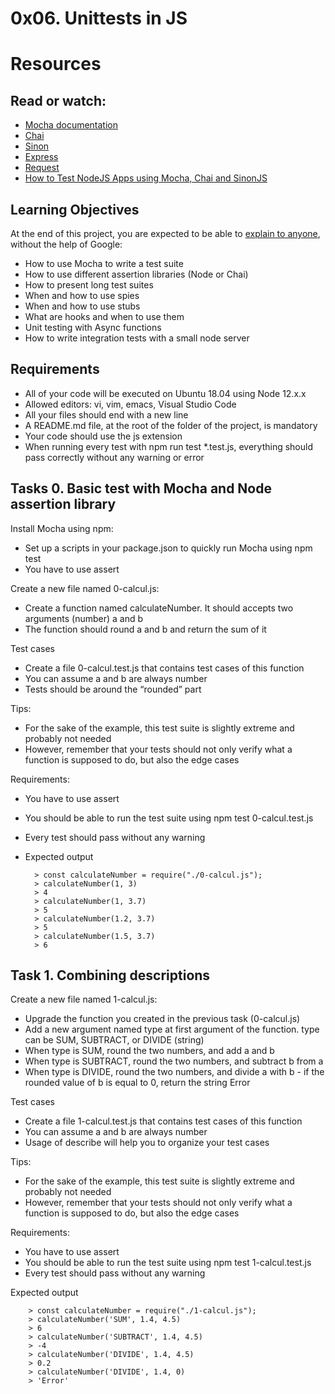 # 0x06. Unittests in JS

# Resources

## Read or watch:

- [Mocha documentation](https://intranet.alxswe.com/rltoken/Gx5mfX41__cc2hwepcl0aA)
- [Chai](https://intranet.alxswe.com/rltoken/Rs3SrSdr9OxPp-4099A0cg)
- [Sinon](https://intranet.alxswe.com/rltoken/5KsW5N9sG3sGWW3z-jkNwA)
- [Express](https://intranet.alxswe.com/rltoken/Jq58SNUh8jcZqKoFcuOQdw)
- [Request](https://intranet.alxswe.com/rltoken/FcJfzr2jUJSj8Xp3z9L1wg)
- [How to Test NodeJS Apps using Mocha, Chai and SinonJS](https://intranet.alxswe.com/rltoken/HwB8gViDosy8znk7H9i4Pw)

## Learning Objectives

At the end of this project, you are expected to be able to [explain to anyone](https://intranet.alxswe.com/rltoken/Ge846tiklKJNUSNh60IR7w), without the help of Google:

- How to use Mocha to write a test suite
- How to use different assertion libraries (Node or Chai)
- How to present long test suites
- When and how to use spies
- When and how to use stubs
- What are hooks and when to use them
- Unit testing with Async functions
- How to write integration tests with a small node server

## Requirements

- All of your code will be executed on Ubuntu 18.04 using Node 12.x.x
- Allowed editors: vi, vim, emacs, Visual Studio Code
- All your files should end with a new line
- A README.md file, at the root of the folder of the project, is mandatory
- Your code should use the js extension
- When running every test with npm run test \*.test.js, everything should pass correctly without any warning or error

## Tasks 0. Basic test with Mocha and Node assertion library

Install Mocha using npm:

- Set up a scripts in your package.json to quickly run Mocha using npm test
- You have to use assert

Create a new file named 0-calcul.js:

- Create a function named calculateNumber. It should accepts two arguments (number) a and b
- The function should round a and b and return the sum of it

Test cases

- Create a file 0-calcul.test.js that contains test cases of this function
- You can assume a and b are always number
- Tests should be around the “rounded” part

Tips:

- For the sake of the example, this test suite is slightly extreme and probably not needed
- However, remember that your tests should not only verify what a function is supposed to do, but also the edge cases

Requirements:

- You have to use assert
- You should be able to run the test suite using npm test 0-calcul.test.js
- Every test should pass without any warning
- Expected output

        > const calculateNumber = require("./0-calcul.js");
        > calculateNumber(1, 3)
        > 4
        > calculateNumber(1, 3.7)
        > 5
        > calculateNumber(1.2, 3.7)
        > 5
        > calculateNumber(1.5, 3.7)
        > 6

## Task 1. Combining descriptions

Create a new file named 1-calcul.js:

- Upgrade the function you created in the previous task (0-calcul.js)
- Add a new argument named type at first argument of the function. type can be SUM, SUBTRACT, or DIVIDE (string)
- When type is SUM, round the two numbers, and add a and b
- When type is SUBTRACT, round the two numbers, and subtract b from a
- When type is DIVIDE, round the two numbers, and divide a with b - if the rounded value of b is equal to 0, return the string Error

Test cases

- Create a file 1-calcul.test.js that contains test cases of this function
- You can assume a and b are always number
- Usage of describe will help you to organize your test cases

Tips:

- For the sake of the example, this test suite is slightly extreme and probably not needed
- However, remember that your tests should not only verify what a function is supposed to do, but also the edge cases

Requirements:

- You have to use assert
- You should be able to run the test suite using npm test 1-calcul.test.js
- Every test should pass without any warning

Expected output

        > const calculateNumber = require("./1-calcul.js");
        > calculateNumber('SUM', 1.4, 4.5)
        > 6
        > calculateNumber('SUBTRACT', 1.4, 4.5)
        > -4
        > calculateNumber('DIVIDE', 1.4, 4.5)
        > 0.2
        > calculateNumber('DIVIDE', 1.4, 0)
        > 'Error'
